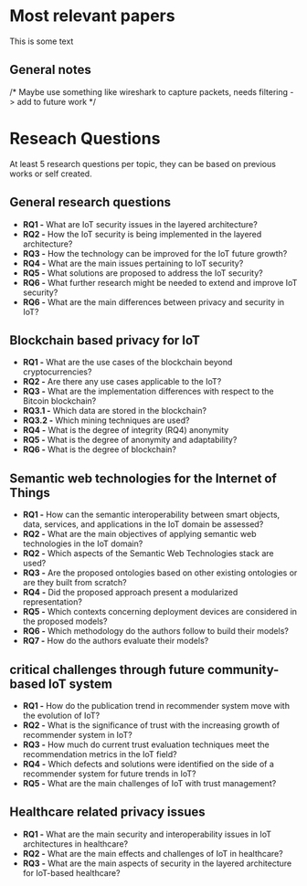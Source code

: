 <!---
SPDX-License-Identifier: CC-BY-4.0

Copyright (c) 2023 Nelson Vieira

@author Nelson Vieira <nelson0.vieira@gmail.com>
@license CC-BY-4.0 <https://creativecommons.org/licenses/by/4.0/legalcode.txt>
--->

# Most relevant papers

This is some text

## General notes

/* Maybe use something like wireshark to capture packets, needs filtering -> add to future work */

# Reseach Questions

At least 5 research questions per topic, they can be based on previous works or self created.

## General research questions

- **RQ1 -** What are IoT security issues in the layered architecture?
- **RQ2 -** How the IoT security is being implemented in the layered architecture?
- **RQ3 -** How the technology can be improved for the IoT future growth?
- **RQ4 -** What are the main issues pertaining to IoT security?
- **RQ5 -** What solutions are proposed to address the IoT security?
- **RQ6 -** What further research might be needed to extend and improve IoT security?
- **RQ6 -** What are the main differences between privacy and security in IoT?

## Blockchain based privacy for IoT

- **RQ1 -** What are the use cases of the blockchain beyond cryptocurrencies?
- **RQ2 -** Are there any use cases applicable to the IoT?
- **RQ3 -** What are the implementation differences with respect to the Bitcoin blockchain?
- **RQ3.1 -** Which data are stored in the blockchain?
- **RQ3.2 -** Which mining techniques are used?
- **RQ4 -** What is the degree of integrity (RQ4) anonymity
- **RQ5 -** What is the degree of anonymity and adaptability?
- **RQ6 -** What is the degree of blockchain?

## Semantic web technologies for the Internet of Things

- **RQ1 -** How can the semantic interoperability between smart objects, data, services, and applications in the IoT domain be assessed?
- **RQ2 -** What are the main objectives of applying semantic web technologies in the IoT domain?
- **RQ2 -** Which aspects of the Semantic Web Technologies stack are used?
- **RQ3 -** Are the proposed ontologies based on other existing ontologies or are they built from scratch?
- **RQ4 -** Did the proposed approach present a modularized representation?
- **RQ5 -** Which contexts concerning deployment devices are considered in the proposed models?
- **RQ6 -** Which methodology do the authors follow to build their models?
- **RQ7 -** How do the authors evaluate their models?

## critical challenges through future community- based IoT system

- **RQ1 -** How do the publication trend in recommender system move with the evolution of IoT?
- **RQ2 -** What is the significance of trust with the increasing growth of recommender system in IoT?
- **RQ3 -** How much do current trust evaluation techniques meet the recommendation metrics in the IoT field?
- **RQ4 -** Which defects and solutions were identified on the side of a recommender system for future trends in IoT?
- **RQ5 -** What are the main challenges of IoT with trust management?

## Healthcare related privacy issues

- **RQ1 -** What are the main security and interoperability issues in IoT architectures in healthcare?
- **RQ2 -** What are the main effects and challenges of IoT in healthcare?
- **RQ3 -** What are the main aspects of security in the layered architecture for IoT-based healthcare?
